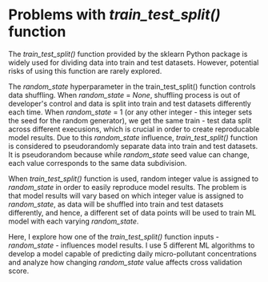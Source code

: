 # Problems with *train_test_split()* function

The *train_test_split()* function provided by the sklearn Python package is widely used for dividing data into train and test datasets. However, potential risks of using this function are rarely explored. 

The *random_state* hyperparameter in the train_test_split() function controls data shuffling. When *random_state* = *None*, shuffling process is out of developer's control and data is split into train and test datasets differently each time. When *random_state* = 1 (or any other integer - this integer sets the seed for the random generator), we get the same train - test data split across different execusions, which is crucial in order to create reproducable model results. Due to this *random_state* influence, *train_test_split()* function is considered to pseudorandomly separate data into train and test datasets. It is pseudorandom because while *random_state* seed value can change, each value corresponds to the same data subdivision. 

When *train_test_split()* function is used, random integer value is assigned to *random_state* in order to easily reproduce model results. The problem is that model results will vary based on which integer value is assigned to *random_state*, as data will be shuffled into train and test datasets differently, and hence, a different set of data points will be used to train ML model with each varying *random_state*.  

Here, I explore how one of the *train_test_split()* function inputs - *random_state* - influences model results. I use 5 different ML algorithms to develop a model capable of predicting daily micro-pollutant concentrations and analyze how changing *random_state* value affects cross validation score. 
